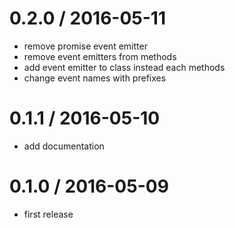 0.2.0 / 2016-05-11
==================

* remove promise event emitter
* remove event emitters from methods
* add event emitter to class instead each methods
* change event names with prefixes

0.1.1 / 2016-05-10
==================

* add documentation

0.1.0 / 2016-05-09
==================

* first release
